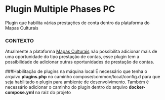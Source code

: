 # Plugin Multiple Phases PC
Plugin que habilita várias prestações de conta dentro da plataforma do Mapas Culturais

### CONTEXTO
Atualmente a plataforma [Mapas Culturais](https://github.com/mapasculturais/mapasculturais) não possibilita adicionar mais de uma oportunidade do tipo prestação de contas, esse plugin tem a possibilidade de adicionar outras oportunidades de prestação de contas.

###Habilitação de plugins na máquina local
É necessário que tenha o arquivo **plugins.php** no caminho compose/common/local/config.d para que seja habilitado o plugin para ambiente de desenvolvimento. Também é necessário adicionar o caminho do plugin dentro do arquivo **docker-compose.yml** na raiz do projeto 
